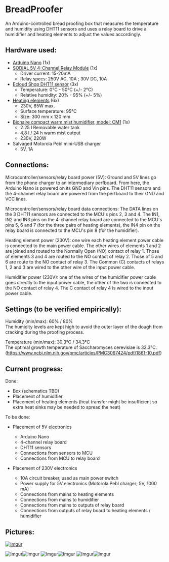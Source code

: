# BreadProofer
An Arduino-controlled bread proofing box that measures the temperature and humidity using DHT11 sensors and uses a relay board to drive a humidifier and heating elements to adjust the values accordingly.

## Hardware used:

- [Arduino Nano](https://www.amazon.de/dp/B06XR1PPCL/ref=pe_386171_37038021_TE_3p_dp_1) (1x)
- [SODIAL 5V 4-Channel Relay Module](https://www.amazon.de/dp/B00L8VFVTK) (1x)
    - Driver current: 15-20mA
    - Relay specs:  250V AC, 10A ; 30V DC, 10A
- [Ecloud Shop DHT11 sensor](https://www.amazon.de/dp/B01MQNMCKV) (3x)
    - Temperature: 0°C - 50°C (+/- 2°C)
    - Relative humidity: 20% - 95% (+/- 5%)
- [Heating elements](http://www.conrad.be/ce/nl/product/189297/Thermo-Verwarmingsfolie-Zelfklevend-230-V-65-W-Veiligheidstype-IPX4-l-x-b-300-mm-x-120-mm) (6x)
    - 230V, 65W max.
    - Surface temperature: 95°C
    - Size: 300 mm x 120 mm
- [Bionaire compact warm mist humidifier, model: CM1](http://www.bionaireeurope.com/Product.aspx?cid=1194&pid=7402) (1x)
    - 2.25 l Removable water tank
    - 4,8 l / 24 h warm mist output
    - 230V, 220W
- Salvaged Motorola Pebl mini-USB charger
    - 5V, 1A

## Connections:

Microcontroller/sensors/relay board power (5V): Ground and 5V lines go from the phone charger to an intermediary perfboard.
From here, the Arduino Nano is powered on its GND and Vin pins. The DHT11 sensors and the 4-channel relay board are powered from the perfboard to their GND and VCC lines.

Microcontroller/sensors/relay board data connections: The DATA lines on the 3 DHT11 sensors are connected to the MCU's pins 2, 3 and 4.
The IN1, IN2 and IN3 pins on the 4-channel relay board are connected to the MCU's pins 5, 6 and 7 (for the three pairs of heating elements), the IN4 pin on the relay board is connected to the MCU's pin 8 (for the humidifier).

Heating element power (230V): one wire each heating element power cable is connected to the main power cable. The other wires of elements 1 and 2 are joined and routed to the Normally Open (NO) contact of relay 1. Those of elements 3 and 4 are routed to the NO contact of relay 2. Those of 5 and 6 are route to the NO contact of relay 3. The Common (C) contacts of relays 1, 2 and 3 are wired to the other wire of the input power cable.

Humidifier power (230V): one of the wires of the humidifier power cable goes directly to the input power cable, the other of the two is connected to the NO contact of relay 4. The C contact of relay 4 is wired to the input power cable.

## Settings (to be verified empirically):

Humidity (min/max): 60% / 80%  
The humidity levels are kept high to avoid the outer layer of the dough from cracking during the proofing process.

Temperature (min/max): 30.3°C / 34.3°C  
The optimal growth temperature of Saccharomyces cerevisiae is 32.3°C. (https://www.ncbi.nlm.nih.gov/pmc/articles/PMC3067424/pdf/1861-10.pdf)

## Current progress:

Done:
- Box (schematics TBD)
- Placement of humidifier
- Placement of heating elements (heat transfer might be insufficient so extra heat sinks may be needed to spread the heat)

To be done:
- Placement of 5V electronics
    - Arduino Nano
    - 4-channel relay board
    - DHT11 sensors
    - Connections from sensors to MCU
    - Connections from MCU to relay board

- Placement of 230V electronics
    - 10A circuit breaker, used as main power switch
    - Power supply for 5V electronics (Motorola Pebl charger; 5V, 1000 mA)
    - Connections from mains to heating elements
    - Connections from mains to humidifier
    - Connections from mains to outputs of relay board
    - Connections from outputs of relay board to heating elements / humidifier


## Pictures:

[![Imgur](http://i.imgur.com/R9KHoGP.jpg)](http://imgur.com/a/kUsNQ)

![Imgur](http://i.imgur.com/tIC3VmRl.jpg)![Imgur](http://i.imgur.com/KduqnEql.jpg)
![Imgur](http://i.imgur.com/sEzSUT2l.jpg)![Imgur](http://i.imgur.com/USNG6VQl.jpg)
![Imgur](http://i.imgur.com/82RdciXl.jpg)![Imgur](http://i.imgur.com/0Koec39l.jpg)
